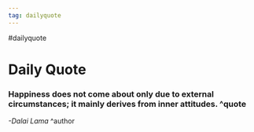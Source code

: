 ```yaml
---
tag: dailyquote
---
```


#dailyquote

# Daily Quote

### Happiness does not come about only due to external circumstances; it mainly derives from inner attitudes. ^quote
*-Dalai Lama* ^author
